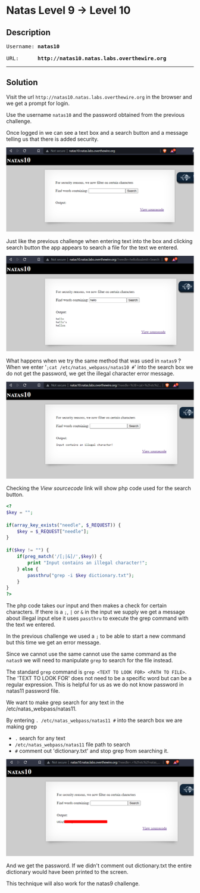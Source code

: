 # Natas Level 9 -> Level 10

## Description

<pre>
Username: <b>natas10</b>  

URL:      <b>http://natas10.natas.labs.overthewire.org</b>
</pre>
---

## Solution

Visit the url `http://natas10.natas.labs.overthewire.org` in the browser and we get a prompt for login.

Use the username `natas10` and the password obtained from the previous challenge.

Once logged in we can see a text box and a search button and a message telling us that there is added security.

![](img/natas10_index.png)


Just like the previous challenge when entering text into the box and clicking search button the app appears to search a file for the text we entered.

![](img/natas10_search_hello.png)


What happens when we try the same method that was used in `natas9` ?  
When we enter '```;cat /etc/natas_webpass/natas10 #```' into the search box we do not get the password, we get the illegal character error message.

![](img/natas10_bad_input.png)



Checking the *View sourcecode* link will show php code used for the search button.

```php
<?
$key = "";

if(array_key_exists("needle", $_REQUEST)) {
    $key = $_REQUEST["needle"];
}

if($key != "") {
    if(preg_match('/[;|&]/',$key)) {
        print "Input contains an illegal character!";
    } else {
        passthru("grep -i $key dictionary.txt");
    }
}
?>
```


The php code takes our input and then makes a check for certain characters. If there is a `;`, `|` or `&` in the input we supply we get a message about illegal input else it uses `passthru` to execute the grep command with the text we entered.  

In the previous challenge we used a `;` to be able to start a new command but this time we get an error message.

Since we cannot use the same cannot use the same command as the `natas9` we will need to manipulate `grep` to search for the file instead.

The standard `grep` command is `grep <TEXT TO LOOK FOR> <PATH TO FILE>`.  
The 'TEXT TO LOOK FOR' does not need to be a specific word but can be a regular expression. This is helpful for us as we do not know password in natas11 password file.

We want to make grep search for any text in the /etc/natas_webpass/natas11. 

By entering `. /etc/natas_webpass/natas11 #` into the search box we are making grep 
* `.` search for any text
* `/etc/natas_webpass/natas11` file path to search
* `#` comment out 'dictionary.txt' and stop grep from searching it.

![](img/natas10_password.png)

And we get the password.
If we didn't comment out dictionary.txt the entire dictionary would have been printed to the screen.

This technique will also work for the natas9 challenge.
